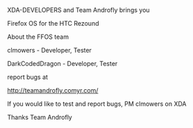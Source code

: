 XDA-DEVELOPERS and Team Androfly brings you

Firefox OS for the HTC Rezound

About the FFOS team

clmowers - Developer, Tester

DarkCodedDragon - Developer, Tester

report bugs at 

http://teamandrofly.comyr.com/


If you would like to test and report bugs,
PM clmowers on XDA

Thanks
Team Androfly

